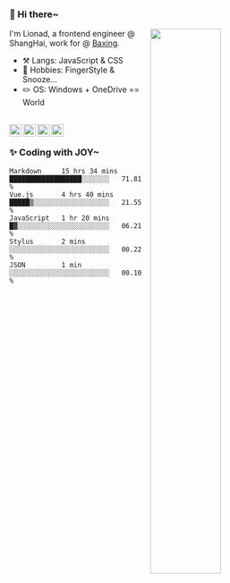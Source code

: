### 👋 Hi there~

[<img align="right" width="50%" src="https://github-readme-stats.vercel.app/api?username=Lionad-Morotar&show_icons=true">](https://metrics.lecoq.io/Lionad-Morotar?template=classic)

I'm Lionad, a frontend engineer @ ShangHai, work for @ [Baxing](https://github.com/baixing).

- ⚒️ Langs: JavaScript & CSS
- 🎨 Hobbies: FingerStyle & Snooze...
- ✏️ OS: Windows + OneDrive == World

<br />

<a href="https://www.lionad.art">
  <img align="left" alt="lionad-art" width="22px" src="https://cdn.jsdelivr.net/npm/simple-icons@3.1.0/icons/wordpress.svg" />
</a>
<a href="#1806234223">
  <img align="left" alt="1806234223" width="22px" src="https://cdn.jsdelivr.net/npm/simple-icons@3.1.0/icons/tencentqq.svg" />
</a>
<a href="https://www.zhihu.com/people/Lionad">
  <img align="left" alt="132yse" width="22px" src="https://cdn.jsdelivr.net/npm/simple-icons@3.1.0/icons/zhihu.svg" />
</a>
<a href="https://github.com/Lionad-Morotar">
  <img align="left" alt="yisar" width="22px" src="https://cdn.jsdelivr.net/npm/simple-icons@3.1.0/icons/github.svg" />
</a>

<br />

### ✨ Coding with JOY~

<!--START_SECTION:waka-->
```text
Markdown     15 hrs 34 mins  ██████████████████░░░░░░░   71.81 % 
Vue.js       4 hrs 40 mins   █████▒░░░░░░░░░░░░░░░░░░░   21.55 % 
JavaScript   1 hr 20 mins    █▓░░░░░░░░░░░░░░░░░░░░░░░   06.21 % 
Stylus       2 mins          ░░░░░░░░░░░░░░░░░░░░░░░░░   00.22 % 
JSON         1 min           ░░░░░░░░░░░░░░░░░░░░░░░░░   00.10 % 
```
<!--END_SECTION:waka-->
